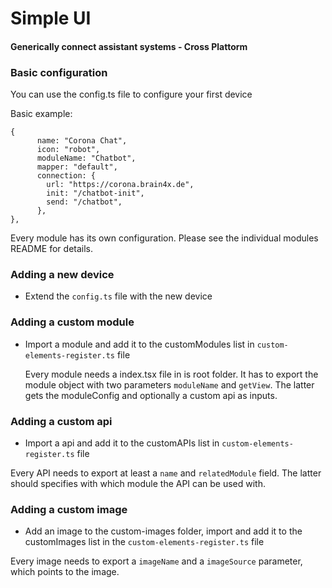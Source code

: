 # Simple UI

#### Generically connect assistant systems - Cross Plattorm


### Basic configuration

You can use the config.ts file to configure your first device

Basic example:

```
{
      name: "Corona Chat",
      icon: "robot",
      moduleName: "Chatbot",
      mapper: "default",
      connection: {
        url: "https://corona.brain4x.de",
        init: "/chatbot-init",
        send: "/chatbot",
      },
},
```

Every module has its own configuration. Please see the individual modules README for details.


### Adding a new device

- Extend the ```config.ts``` file with the new device  


### Adding a custom module

- Import a module and add it to the customModules list in ``custom-elements-register.ts`` file
  

  Every module needs a index.tsx file in is root folder. It has to export the module object with two parameters ```moduleName``` and ``getView``. The latter gets the moduleConfig and optionally a custom api as inputs.

### Adding a custom api

- Import a api and add it to the customAPIs list in ``custom-elements-register.ts`` file


Every API needs to export at least a ```name``` and ``relatedModule`` field. The latter should specifies with which module the API can be used with.  

### Adding a custom image

- Add an image to the custom-images folder, import and add it to the customImages list in the ``custom-elements-register.ts`` file


Every image needs to export a ``imageName`` and a ``imageSource`` parameter, which points to the image.
